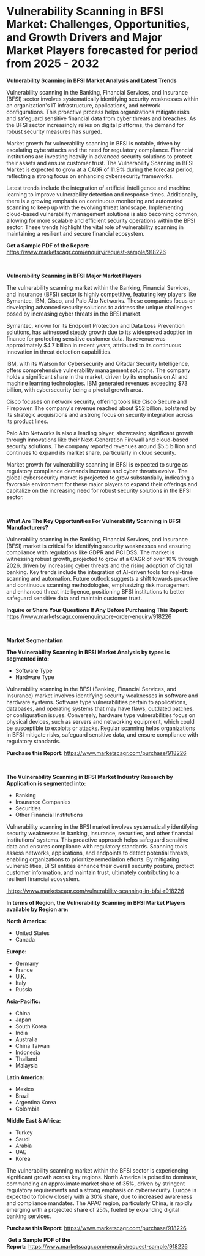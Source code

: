 <p><h1>Vulnerability Scanning in BFSI Market: Challenges, Opportunities, and Growth Drivers and Major Market Players forecasted for period from 2025 - 2032</h1></p><p><strong>Vulnerability Scanning in BFSI Market Analysis and Latest Trends</strong></p>
<p><p>Vulnerability scanning in the Banking, Financial Services, and Insurance (BFSI) sector involves systematically identifying security weaknesses within an organization's IT infrastructure, applications, and network configurations. This proactive process helps organizations mitigate risks and safeguard sensitive financial data from cyber threats and breaches. As the BFSI sector increasingly relies on digital platforms, the demand for robust security measures has surged.</p><p>Market growth for vulnerability scanning in BFSI is notable, driven by escalating cyberattacks and the need for regulatory compliance. Financial institutions are investing heavily in advanced security solutions to protect their assets and ensure customer trust. The Vulnerability Scanning in BFSI Market is expected to grow at a CAGR of 11.9% during the forecast period, reflecting a strong focus on enhancing cybersecurity frameworks.</p><p>Latest trends include the integration of artificial intelligence and machine learning to improve vulnerability detection and response times. Additionally, there is a growing emphasis on continuous monitoring and automated scanning to keep up with the evolving threat landscape. Implementing cloud-based vulnerability management solutions is also becoming common, allowing for more scalable and efficient security operations within the BFSI sector. These trends highlight the vital role of vulnerability scanning in maintaining a resilient and secure financial ecosystem.</p></p>
<p><strong>Get a Sample PDF of the Report:&nbsp;</strong> <a href="https://www.marketscagr.com/enquiry/request-sample/918226?utm_campaign=2891&utm_medium=2&utm_source=Github&utm_content=ia&utm_term=18042025&utm_id=vulnerability-scanning-in-bfsi">https://www.marketscagr.com/enquiry/request-sample/918226</a></p>
<p>&nbsp;</p>
<p><strong>Vulnerability Scanning in BFSI Major Market Players</strong></p>
<p><p>The vulnerability scanning market within the Banking, Financial Services, and Insurance (BFSI) sector is highly competitive, featuring key players like Symantec, IBM, Cisco, and Palo Alto Networks. These companies focus on developing advanced security solutions to address the unique challenges posed by increasing cyber threats in the BFSI market.</p><p>Symantec, known for its Endpoint Protection and Data Loss Prevention solutions, has witnessed steady growth due to its widespread adoption in finance for protecting sensitive customer data. Its revenue was approximately $4.7 billion in recent years, attributed to its continuous innovation in threat detection capabilities.</p><p>IBM, with its Watson for Cybersecurity and QRadar Security Intelligence, offers comprehensive vulnerability management solutions. The company holds a significant share in the market, driven by its emphasis on AI and machine learning technologies. IBM generated revenues exceeding $73 billion, with cybersecurity being a pivotal growth area.</p><p>Cisco focuses on network security, offering tools like Cisco Secure and Firepower. The company's revenue reached about $52 billion, bolstered by its strategic acquisitions and a strong focus on security integration across its product lines.</p><p>Palo Alto Networks is also a leading player, showcasing significant growth through innovations like their Next-Generation Firewall and cloud-based security solutions. The company reported revenues around $5.5 billion and continues to expand its market share, particularly in cloud security.</p><p>Market growth for vulnerability scanning in BFSI is expected to surge as regulatory compliance demands increase and cyber threats evolve. The global cybersecurity market is projected to grow substantially, indicating a favorable environment for these major players to expand their offerings and capitalize on the increasing need for robust security solutions in the BFSI sector.</p></p>
<p>&nbsp;</p>
<p><strong>What Are The Key Opportunities For Vulnerability Scanning in BFSI Manufacturers?</strong></p>
<p><p>Vulnerability scanning in the Banking, Financial Services, and Insurance (BFSI) market is critical for identifying security weaknesses and ensuring compliance with regulations like GDPR and PCI DSS. The market is witnessing robust growth, projected to grow at a CAGR of over 10% through 2026, driven by increasing cyber threats and the rising adoption of digital banking. Key trends include the integration of AI-driven tools for real-time scanning and automation. Future outlook suggests a shift towards proactive and continuous scanning methodologies, emphasizing risk management and enhanced threat intelligence, positioning BFSI institutions to better safeguard sensitive data and maintain customer trust.</p></p>
<p><strong>Inquire or Share Your Questions If Any Before Purchasing This Report:</strong> <a href="https://www.marketscagr.com/enquiry/pre-order-enquiry/918226?utm_campaign=2891&utm_medium=2&utm_source=Github&utm_content=ia&utm_term=18042025&utm_id=vulnerability-scanning-in-bfsi">https://www.marketscagr.com/enquiry/pre-order-enquiry/918226</a></p>
<p>&nbsp;</p>
<p><strong>Market Segmentation</strong></p>
<p><strong>The Vulnerability Scanning in BFSI Market Analysis by types is segmented into:</strong></p>
<p><ul><li>Software Type</li><li>Hardware Type</li></ul></p>
<p><p>Vulnerability scanning in the BFSI (Banking, Financial Services, and Insurance) market involves identifying security weaknesses in software and hardware systems. Software type vulnerabilities pertain to applications, databases, and operating systems that may have flaws, outdated patches, or configuration issues. Conversely, hardware type vulnerabilities focus on physical devices, such as servers and networking equipment, which could be susceptible to exploits or attacks. Regular scanning helps organizations in BFSI mitigate risks, safeguard sensitive data, and ensure compliance with regulatory standards.</p></p>
<p><strong>Purchase this Report:&nbsp;</strong><a href="https://www.marketscagr.com/purchase/918226?utm_campaign=2891&utm_medium=2&utm_source=Github&utm_content=ia&utm_term=18042025&utm_id=vulnerability-scanning-in-bfsi">https://www.marketscagr.com/purchase/918226</a></p>
<p>&nbsp;</p>
<p><strong>The Vulnerability Scanning in BFSI Market Industry Research by Application is segmented into:</strong></p>
<p><ul><li>Banking</li><li>Insurance Companies</li><li>Securities</li><li>Other Financial Institutions</li></ul></p>
<p><p>Vulnerability scanning in the BFSI market involves systematically identifying security weaknesses in banking, insurance, securities, and other financial institutions' systems. This proactive approach helps safeguard sensitive data and ensures compliance with regulatory standards. Scanning tools assess networks, applications, and endpoints to detect potential threats, enabling organizations to prioritize remediation efforts. By mitigating vulnerabilities, BFSI entities enhance their overall security posture, protect customer information, and maintain trust, ultimately contributing to a resilient financial ecosystem.</p></p>
<p><a href="https://www.marketscagr.com/vulnerability-scanning-in-bfsi-r918226?utm_campaign=2891&utm_medium=2&utm_source=Github&utm_content=ia&utm_term=18042025&utm_id=vulnerability-scanning-in-bfsi">&nbsp;https://www.marketscagr.com/vulnerability-scanning-in-bfsi-r918226</a></p>
<p><strong>In terms of Region, the Vulnerability Scanning in BFSI Market Players available by Region are:</strong></p>
<p>
    <p> <strong> North America: </strong>
        <ul>
            <li>United States</li>
            <li>Canada</li>
        </ul>
        </p> 
    <p> <strong> Europe: </strong>
        <ul>
            <li>Germany</li>
            <li>France</li>
            <li>U.K.</li>
            <li>Italy</li>
            <li>Russia</li>
        </ul>
        </p> 
    <p> <strong> Asia-Pacific: </strong>
        <ul>
            <li>China</li>
            <li>Japan</li>
            <li>South Korea</li>
            <li>India</li>
            <li>Australia</li>
            <li>China Taiwan</li>
            <li>Indonesia</li>
            <li>Thailand</li>
            <li>Malaysia</li>
        </ul>
        </p> 
    <p> <strong> Latin America: </strong>
        <ul>
            <li>Mexico</li>
            <li>Brazil</li>
            <li>Argentina Korea</li>
            <li>Colombia</li>
        </ul>
        </p> 
    <p> <strong> Middle East & Africa: </strong>
        <ul>
            <li>Turkey</li>
            <li>Saudi</li>
            <li>Arabia</li>
            <li>UAE</li>
            <li>Korea</li>
        </ul>
    </p>
    </p>
<p><p>The vulnerability scanning market within the BFSI sector is experiencing significant growth across key regions. North America is poised to dominate, commanding an approximate market share of 35%, driven by stringent regulatory requirements and a strong emphasis on cybersecurity. Europe is expected to follow closely with a 30% share, due to increased awareness and compliance mandates. The APAC region, particularly China, is rapidly emerging with a projected share of 25%, fueled by expanding digital banking services.</p></p>
<p><strong>Purchase this Report: </strong><a href="https://www.marketscagr.com/purchase/918226?utm_campaign=2891&utm_medium=2&utm_source=Github&utm_content=ia&utm_term=18042025&utm_id=vulnerability-scanning-in-bfsi">https://www.marketscagr.com/purchase/918226</a></p>
<p>&nbsp;<strong>Get a Sample PDF of the Report:&nbsp;&nbsp;</strong><a href="https://www.marketscagr.com/enquiry/request-sample/918226?utm_campaign=2891&utm_medium=2&utm_source=Github&utm_content=ia&utm_term=18042025&utm_id=vulnerability-scanning-in-bfsi">https://www.marketscagr.com/enquiry/request-sample/918226</a></p>
<p><strong></strong></p>
<p><p></p><p></p><p></p></p>